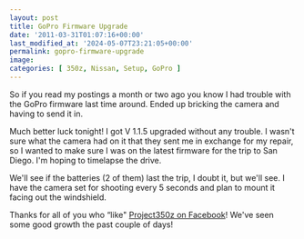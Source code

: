 ```yaml
---
layout: post
title: GoPro Firmware Upgrade
date: '2011-03-31T01:07:16+00:00'
last_modified_at: '2024-05-07T23:21:05+00:00'
permalink: gopro-firmware-upgrade
image:
categories: [ 350z, Nissan, Setup, GoPro ]
---
```

So if you read my postings a month or two ago you know I had trouble with the GoPro firmware last time around. Ended up bricking the camera and having to send it in.

Much better luck tonight! I got V 1.1.5 upgraded without any trouble. I wasn't sure what the camera had on it that they sent me in exchange for my repair, so I wanted to make sure I was on the latest firmware for the trip to San Diego. I'm hoping to timelapse the drive.

We'll see if the batteries (2 of them) last the trip, I doubt it, but we'll see. I have the camera set for shooting every 5 seconds and plan to mount it facing out the windshield.

Thanks for all of you who “like" [Project350z on Facebook](https://facebook.com/project350z)! We've seen some good growth the past couple of days!





